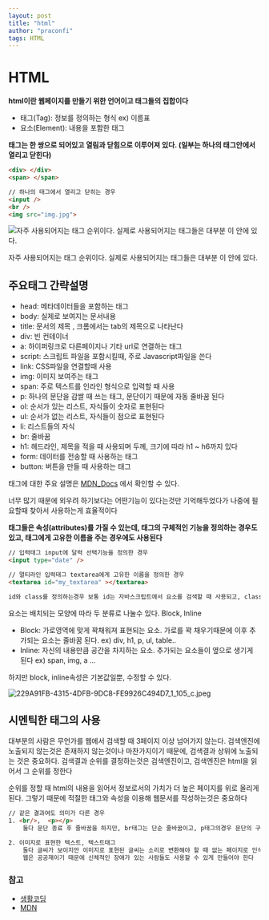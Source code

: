 ```yaml
---
layout: post
title: "html"
author: "praconfi"
tags: HTML
---
```


# HTML

**html이란 웹페이지를 만들기 위한 언어이고 태그들의 집합이다**

- 태그(Tag): 정보를 정의하는 형식 ex) 이름표
- 요소(Element): 내용을 포함한 태그

**태그는 한 쌍으로 되어있고 열림과 닫힘으로 이루어져 있다. (일부는 하나의 태그안에서 열리고 닫힌다)**
```html
<div> </div>
<span> </span>

// 하나의 태그에서 열리고 닫히는 경우
<input />
<br />
<img src="img.jpg">
```

![자주 사용되어지는 태그 순위이다. 실제로 사용되어지는 태그들은 대부분 이 안에 있다.](https://user-images.githubusercontent.com/64571546/104970331-6d14b080-5a2e-11eb-9766-64ec6d257190.png)

자주 사용되어지는 태그 순위이다. 실제로 사용되어지는 태그들은 대부분 이 안에 있다.
## 주요태그 간략설명

- head:
메타데이터들을 포함하는 태그
- body:
실제로 보여지는 문서내용
- title:
문서의 제목 , 크롬에서는 tab의 제목으로 나타난다
- div:
빈 컨테이너
- a:
하이퍼링크로 다른페이지나 기타 url로 연결하는 태그
- script:
스크립트 파일을 포함시킬때, 주로 Javascript파일을 쓴다
- link:
CSS파일을 연결할때 사용
- img:
이미지 보여주는 태그
- span:
주로 텍스트를 인라인 형식으로 입력할 때 사용
- p:
하나의 문단을 감쌀 때 쓰는 태그, 문단이기 때문에 자동 줄바꿈 된다
- ol:
순서가 있는 리스트, 자식들이 숫자로 표현된다
- ul:
순서가 없는 리스트, 자식들이 점으로 표현된다
- li:
리스트들의 자식
- br:
줄바꿈
- h1:
헤드라인, 제목을 적을 때 사용되며 두께, 크기에 따라 h1 ~ h6까지 있다
- form:
데이터를 전송할 때 사용하는 태그
- button:
버튼을 만들 때 사용하는 태그

태그에 대한 주요 설명은 [MDN_Docs](https://developer.mozilla.org/ko/docs/Web/HTML/Element) 에서 확인할 수 있다.

너무 많기 때문에 외우려 하기보다는 어떤기능이 있다는것만 기억해두었다가 나중에 필요할때 찾아서 사용하는게 효율적이다

**태그들은 속성(attributes)를 가질 수 있는데, 태그의  구체적인 기능을 정의하는 경우도 있고, 태그에게 고유한 이름을 주는 경우에도 사용된다**

```html
// 입력태그 input에 달력 선택기능을 정의한 경우
<input type="date" />

// 멀티라인 입력태그 textarea에게 고유한 이름을 정의한 경우
<textarea id="my_textarea" ></textarea>

id와 class를 정의하는경우 보통 id는 자바스크립트에서 요소를 검색할 때 사용되고, class는 CSS에서 사용한다
```

요소는 배치되는 모양에 따라 두 분류로 나눌수 있다. Block, Inline

- Block: 가로영역에 맞게 꽉채워져 표현되는 요소. 가로를 꽉 채우기때문에 이후 추가되는 요소는 줄바꿈 된다.
  ex) div, h1, p, ul, table..
- Inline:  자신의 내용만큼 공간을 차지하는 요소. 추가되는 요소들이 옆으로 생기게 된다
  ex) span, img, a ...

하지만 block, inline속성은 기본값일뿐, 수정할 수 있다.

![229A91FB-4315-4DFB-9DC8-FE9926C494D7_1_105_c.jpeg](https://s3.us-west-2.amazonaws.com/secure.notion-static.com/accb39cc-171e-4642-a581-a94321df60cf/229A91FB-4315-4DFB-9DC8-FE9926C494D7_1_105_c.jpeg?X-Amz-Algorithm=AWS4-HMAC-SHA256&X-Amz-Credential=AKIAT73L2G45O3KS52Y5%2F20211109%2Fus-west-2%2Fs3%2Faws4_request&X-Amz-Date=20211109T041406Z&X-Amz-Expires=86400&X-Amz-Signature=809f4c9bcf99673dc7e366897564790457b7f2cdf4d4a4fefc832407073d5b0b&X-Amz-SignedHeaders=host&response-content-disposition=filename%20%3D%22229A91FB-4315-4DFB-9DC8-FE9926C494D7_1_105_c.jpeg%22)

## 시멘틱한 태그의 사용

대부분의 사람은 무언가를 웹에서 검색할 때 3페이지 이상 넘어가지 않는다. 
검색엔진에 노출되지 않는것은 존재하지 않는것이나 마찬가지이기 때문에, 검색결과 상위에 노출되는 것은 중요하다. 검색결과 순위를 결정하는것은 검색엔진이고, 검색엔진은 html을 읽어서 그 순위를 정한다

순위를 정할 때 html의 내용을 읽어서 정보로서의 가치가 더 높은 페이지를 위로 올리게 된다. 그렇기 때문에 적절한 태그와 속성을 이용해 웹문서를 작성하는것은 중요하다

```html
// 같은 결과여도 의미가 다른 경우
1. <br/>,  <p></p>
	둘다 문단 종료 후 줄바꿈을 하지만, br태그는 단순 줄바꿈이고, p태그의경우 문단의 구분에 대한 정보가 있다.

2. 이미지로 표현한 텍스트, 텍스트태그
	둘다 글씨가 보이지만 이미지로 표현된 글씨는 소리로 변환해야 할 때 없는 페이지로 인식된다
	웹은 공공재이기 때문에 신체적인 장애가 있는 사람들도 사용할 수 있게 만들어야 한다
```

### 참고

- [생활코딩](https://opentutorials.org/course/1756/7475)
- [MDN](https://developer.mozilla.org/ko/docs/Web/HTML/Element)